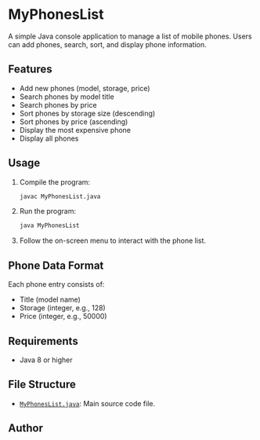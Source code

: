 # MyPhonesList

A simple Java console application to manage a list of mobile phones. Users can add phones, search, sort, and display phone information.

## Features

- Add new phones (model, storage, price)
- Search phones by model title
- Search phones by price
- Sort phones by storage size (descending)
- Sort phones by price (ascending)
- Display the most expensive phone
- Display all phones

## Usage

1. Compile the program:

    ```sh
    javac MyPhonesList.java
    ```

2. Run the program:

    ```sh
    java MyPhonesList
    ```

3. Follow the on-screen menu to interact with the phone list.

## Phone Data Format

Each phone entry consists of:
- Title (model name)
- Storage (integer, e.g., 128)
- Price (integer, e.g., 50000)

## Requirements

- Java 8 or higher

## File Structure

- [`MyPhonesList.java`](MyPhonesList.java): Main source code file.

## Author

